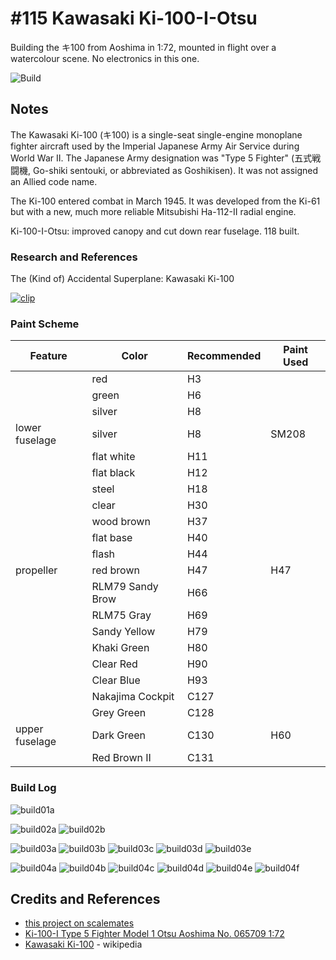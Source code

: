 # #115 Kawasaki Ki-100-I-Otsu

Building the キ100 from Aoshima in 1:72, mounted in flight over a watercolour scene. No electronics in this one.

![Build](./assets/Ki100IType5_build.jpg?raw=true)

## Notes

The Kawasaki Ki-100 (キ100) is a single-seat single-engine monoplane fighter aircraft used by the Imperial Japanese Army Air Service during World War II. The Japanese Army designation was "Type 5 Fighter" (五式戦闘機, Go-shiki sentouki, or abbreviated as Goshikisen). It was not assigned an Allied code name.

The Ki-100 entered combat in March 1945. It was developed from the Ki-61 but with a new, much more reliable Mitsubishi Ha-112-II radial engine.

Ki-100-I-Otsu: improved canopy and cut down rear fuselage. 118 built.

### Research and References

The (Kind of) Accidental Superplane: Kawasaki Ki-100

[![clip](https://img.youtube.com/vi/UxUe5O-100Q/0.jpg)](https://www.youtube.com/watch?v=UxUe5O-100Q)

### Paint Scheme

| Feature               | Color                | Recommended | Paint Used |
|-----------------------|----------------------|-------------|------------|
|                       | red                  | H3          |            |
|                       | green                | H6          |            |
|                       | silver               | H8          |            |
| lower fuselage        | silver               | H8          | SM208      |
|                       | flat white           | H11         |            |
|                       | flat black           | H12         |            |
|                       | steel                | H18         |            |
|                       | clear                | H30         |            |
|                       | wood brown           | H37         |            |
|                       | flat base            | H40         |            |
|                       | flash                | H44         |            |
| propeller             | red brown            | H47         | H47        |
|                       | RLM79 Sandy Brow     | H66         |            |
|                       | RLM75 Gray           | H69         |            |
|                       | Sandy Yellow         | H79         |            |
|                       | Khaki Green          | H80         |            |
|                       | Clear Red            | H90         |            |
|                       | Clear Blue           | H93         |            |
|                       | Nakajima Cockpit     | C127        |            |
|                       | Grey Green           | C128        |            |
| upper fuselage        | Dark Green           | C130        | H60        |
|                       | Red Brown II         | C131        |            |

### Build Log

![build01a](./assets/build01a.jpg?raw=true)

![build02a](./assets/build02a.jpg?raw=true)
![build02b](./assets/build02b.jpg?raw=true)

![build03a](./assets/build03a.jpg?raw=true)
![build03b](./assets/build03b.jpg?raw=true)
![build03c](./assets/build03c.jpg?raw=true)
![build03d](./assets/build03d.jpg?raw=true)
![build03e](./assets/build03e.jpg?raw=true)

![build04a](./assets/build04a.jpg?raw=true)
![build04b](./assets/build04b.jpg?raw=true)
![build04c](./assets/build04c.jpg?raw=true)
![build04d](./assets/build04d.jpg?raw=true)
![build04e](./assets/build04e.jpg?raw=true)
![build04f](./assets/build04f.jpg?raw=true)

## Credits and References

* [this project on scalemates](https://www.scalemates.com/profiles/mate.php?id=74137&p=projects&project=158874)
* [Ki-100-I Type 5 Fighter Model 1 Otsu Aoshima No. 065709 1:72](https://www.scalemates.com/kits/aoshima-065709-ki-100-i-type-5-fighter-model-1-otsu--1469598)
* [Kawasaki Ki-100](https://en.wikipedia.org/wiki/Kawasaki_Ki-100) - wikipedia
